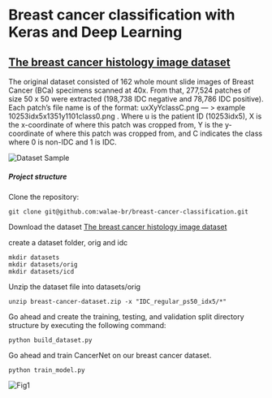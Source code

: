 # Breast cancer classification with Keras and Deep Learning

## [The breast cancer histology image dataset](https://www.kaggle.com/paultimothymooney/breast-histopathology-images)

The original dataset consisted of 162 whole mount slide images of Breast Cancer (BCa) specimens scanned at 40x. From that, 277,524 patches of size 50 x 50 were extracted (198,738 IDC negative and 78,786 IDC positive). Each patch’s file name is of the format: uxXyYclassC.png — > example 10253idx5x1351y1101class0.png . Where u is the patient ID (10253idx5), X is the x-coordinate of where this patch was cropped from, Y is the y-coordinate of where this patch was cropped from, and C indicates the class where 0 is non-IDC and 1 is IDC.

![Dataset Sample]("https://raw.githubusercontent.com/walae-br/breast-cancer-classification/main/images/breast_cancer_classification_dataset.jpg")


##### Project structure

Clone the repository:
```
git clone git@github.com:walae-br/breast-cancer-classification.git
```

Download the dataset [The breast cancer histology image dataset](https://www.kaggle.com/paultimothymooney/breast-histopathology-images)

create a dataset folder, orig and idc
```
mkdir datasets
mkdir datasets/orig
mkdir datasets/icd
```

Unzip the dataset file into datasets/orig
```
unzip breast-cancer-dataset.zip -x "IDC_regular_ps50_idx5/*"
```

Go ahead and create the training, testing, and validation split directory structure by executing the following command:

```
python build_dataset.py
```

Go ahead and train CancerNet on our breast cancer dataset.

```
python train_model.py
```

![Fig1]("")

